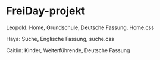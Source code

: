 # FreiDay-projekt

Leopold: Home, Grundschule, Deutsche Fassung, Home.css

Haya: Suche, Englische Fassung, suche.css

Caitlin: Kinder, Weiterführende, Deutsche Fassung